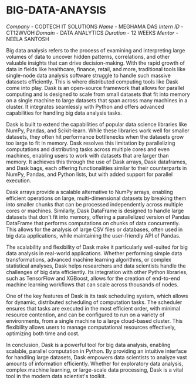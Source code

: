 # BIG-DATA-ANAYSIS
*Company* - CODTECH IT SOLUTIONS
*Name* - MEGHAMA DAS
*Intern ID* - CT12WVOH
*Domain* - DATA ANALYTICS
*Duration* - 12 WEEKS
*Mentor* - NEELA SANTOSH

Big data analysis refers to the process of examining and interpreting large volumes of data to uncover hidden patterns, correlations, and other valuable insights that can drive decision-making. With the rapid growth of data in fields like healthcare, finance, retail, and more, traditional tools like single-node data analysis software struggle to handle such massive datasets efficiently. This is where distributed computing tools like Dask come into play. Dask is an open-source framework that allows for parallel computing and is designed to scale from small datasets that fit into memory on a single machine to large datasets that span across many machines in a cluster. It integrates seamlessly with Python and offers advanced capabilities for handling big data analysis tasks.

Dask is built to extend the capabilities of popular data science libraries like NumPy, Pandas, and Scikit-learn. While these libraries work well for smaller datasets, they often hit performance bottlenecks when the datasets grow too large to fit in memory. Dask resolves this limitation by parallelizing computations and distributing tasks across multiple cores and even machines, enabling users to work with datasets that are larger than memory. It achieves this through the use of Dask arrays, Dask dataframes, and Dask bags, each offering functionalities similar to their counterparts in NumPy, Pandas, and Python lists, but with added support for parallel execution.

Dask arrays provide a scalable alternative to NumPy arrays, enabling efficient operations on large, multi-dimensional datasets by breaking them into smaller chunks that can be processed independently across multiple cores or machines. Similarly, Dask DataFrame is designed to handle large datasets that don't fit into memory, offering a parallelized version of Pandas DataFrame that performs computations on chunks of data concurrently. This allows for the analysis of large CSV files or databases, often used in big data applications, while maintaining the user-friendly API of Pandas.

The scalability and flexibility of Dask make it particularly well-suited for big data analysis in real-world applications. Whether performing simple data transformations, advanced machine learning algorithms, or complex statistical analyses, Dask helps researchers and data scientists handle the challenges of big data efficiently. Its integration with other Python libraries, such as TensorFlow and XGBoost, allows for the creation of end-to-end machine learning workflows that can scale across thousands of nodes.

One of the key features of Dask is its task scheduling system, which allows for dynamic, distributed scheduling of computation tasks. The scheduler ensures that tasks are executed in the most efficient order, with minimal resource contention, and can be configured to run on a variety of environments, from a single machine to a large cloud-based cluster. This flexibility allows users to manage computational resources effectively, optimizing both time and cost.

In conclusion, Dask is a powerful tool for big data analysis, enabling scalable, parallel computation in Python. By providing an intuitive interface for handling large datasets, Dask empowers data scientists to analyze vast amounts of information efficiently. Whether for exploratory data analysis, complex machine learning, or large-scale data processing, Dask is a vital tool in the modern data scientist's toolkit.

